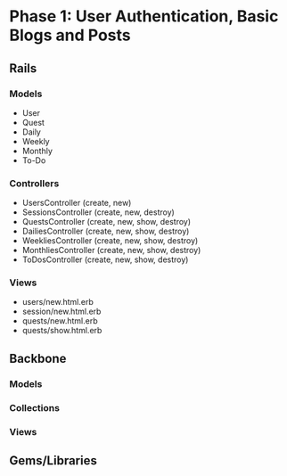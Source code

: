 # Phase 1: User Authentication, Basic Blogs and Posts

## Rails
### Models
* User
* Quest
* Daily
* Weekly
* Monthly
* To-Do

### Controllers
* UsersController (create, new)
* SessionsController (create, new, destroy)
* QuestsController (create, new, show, destroy)
* DailiesController (create, new, show, destroy)
* WeekliesController (create, new, show, destroy)
* MonthliesController (create, new, show, destroy)
* ToDosController (create, new, show, destroy)

### Views
* users/new.html.erb
* session/new.html.erb
* quests/new.html.erb
* quests/show.html.erb

## Backbone
### Models

### Collections

### Views

## Gems/Libraries
